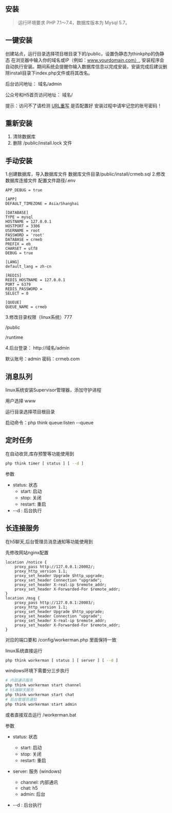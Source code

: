 ## 安装
> 运行环境要求 PHP 7.1～7.4，数据库版本为 Mysql 5.7。
## 一键安装
创建站点，运行目录选择项目根目录下的/public，设置伪静态为thinkphp的伪静态
在浏览器中输入你的域名或IP（例如：www.yourdomain.com）,
安装程序会自动执行安装。期间系统会提醒你输入数据库信息以完成安装，安装完成后建议删除install目录下index.php文件或将其改名。

后台访问地址： 域名/admin 

公众号和H5首页访问地址： 域名/

提示：访问不了请检测 [URL重写](https://doc.crmeb.com/web/single/crmeb_v4/1139) 是否配置好
安装过程中请牢记您的账号密码！

## 重新安装
1. 清除数据库
2. 删除 /public/install.lock 文件

## 手动安装
1.创建数据库，导入数据库文件
数据库文件目录/public/install/crmeb.sql
2.修改数据库连接文件
配置文件路径/.env
~~~
APP_DEBUG = true

[APP]
DEFAULT_TIMEZONE = Asia/Shanghai

[DATABASE]
TYPE = mysql
HOSTNAME = 127.0.0.1
HOSTPORT = 3306
USERNAME = root
PASSWORD = 'root'
DATABASE = crmeb
PREFIX = eb_
CHARSET = utf8
DEBUG = true

[LANG]
default_lang = zh-cn

[REDIS]
REDIS_HOSTNAME = 127.0.0.1
PORT = 6379
REDIS_PASSWORD = 
SELECT = 0

[QUEUE]
QUEUE_NAME = crmeb
~~~
3.修改目录权限（linux系统）777

/public 

/runtime

4.后台登录：
http://域名/admin

默认账号：admin 密码：crmeb.com

## 消息队列
linux系统安装Supervisor管理器，添加守护进程

用户选择 www

运行目录选择项目根目录

启动命令：php think queue:listen --queue

## 定时任务
在自动收货,库存预警等功能使用到
```sh
php think timer [ status ] [ --d ]
```
参数
- status: 状态
    - start: 启动
    - stop: 关闭
    - restart: 重启
- --d : 后台执行
## 长连接服务
在h5聊天,后台管理员消息通知等功能使用到 

先修改网站nginx配置
~~~
location /notice {
    proxy_pass http://127.0.0.1:20002/;  
    proxy_http_version 1.1;
    proxy_set_header Upgrade $http_upgrade;
    proxy_set_header Connection "upgrade";
    proxy_set_header X-real-ip $remote_addr;
    proxy_set_header X-Forwarded-For $remote_addr;
}
location /msg {
    proxy_pass http://127.0.0.1:20003/;  
    proxy_http_version 1.1;
    proxy_set_header Upgrade $http_upgrade;
    proxy_set_header Connection "upgrade";
    proxy_set_header X-real-ip $remote_addr;
    proxy_set_header X-Forwarded-For $remote_addr;
}
~~~
对应的端口要和 /config/workerman.php 里面保持一致

linux系统直接运行
```sh
php think workerman [ status ] [ server ] [ --d ]
```
windows环境下需要分三步执行
```sh
# 内部通讯服务
php think workerman start channel
# h5端聊天服务
php think workerman start chat
# 后台管理员通知
php think workerman start admin
```
或者直接双击运行 /workerman.bat

参数
- status: 状态
    - start: 启动
    - stop: 关闭
    - restart: 重启
- server: 服务 (windows)
    - channel: 内部通讯
    - chat: h5
    - admin: 后台

- --d : 后台执行
